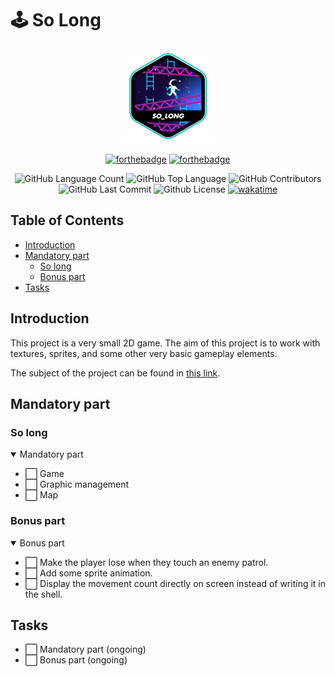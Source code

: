 # :joystick: So Long

<div align=center>

  ![badge](https://raw.githubusercontent.com/angelamcosta/angelamcosta/main/42_badges/so_longe.png)

  [![forthebadge](https://forthebadge.com/images/badges/made-with-c.svg)](https://forthebadge.com)  [![forthebadge](https://forthebadge.com/images/badges/built-by-codebabes.svg)](https://forthebadge.com)
</div>

<div align=center>
  <img alt="GitHub Language Count" src="https://img.shields.io/github/languages/count/angelamcosta/so_long" /> <img alt="GitHub Top Language" src="https://img.shields.io/github/languages/top/angelamcosta/so_long" /> <img alt="GitHub Contributors" src="https://img.shields.io/github/contributors/angelamcosta/so_long" /> <img alt="GitHub Last Commit" src="https://img.shields.io/github/last-commit/angelamcosta/so_long" /> <img alt="Github License" src="https://img.shields.io/github/license/angelamcosta/so_long" /> <a href="https://wakatime.com/badge/user/0c29d5b3-c30b-4e1a-ad07-2da3bd4f7e05/project/bfe8f4a5-0213-412e-aaff-a34c96f9d5a7"><img src="https://wakatime.com/badge/user/0c29d5b3-c30b-4e1a-ad07-2da3bd4f7e05/project/bfe8f4a5-0213-412e-aaff-a34c96f9d5a7.svg" alt="wakatime"></a>
</div>



## Table of Contents

- [Introduction](#introduction)
- [Mandatory part](#mandatory-part)
  - [So long](#so-long)
  - [Bonus part](#bonus-part)
- [Tasks](#tasks)

## Introduction

This project is a very small 2D game. The aim of this project is to work with textures, sprites, and some other very basic gameplay elements.

The subject of the project can be found in [this link](https://raw.githubusercontent.com/angelamcosta/so_long/main/en.subject.pdf).

## Mandatory part

###  So long

<details open>
<summary> Mandatory part </summary>

- :white_large_square: Game
- :white_large_square: Graphic management
- :white_large_square: Map

</details>

### Bonus part

<details open>
<summary> Bonus part </summary>

- :white_large_square: Make the player lose when they touch an enemy patrol.
- :white_large_square: Add some sprite animation.
- :white_large_square: Display the movement count directly on screen instead of writing it in the shell.

</details>

## Tasks

- :white_large_square: Mandatory part (ongoing)
- :white_large_square: Bonus part (ongoing)
